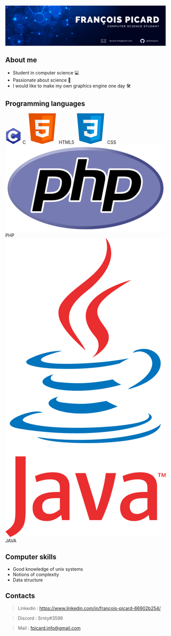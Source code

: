 ![Banner](https://raw.githubusercontent.com/d2dragono/d2dragono/main/github_banniere.gif)

## About me

- Student in computer science 💻
- Passionate about science 🧪
- I would like to make my own graphics engine one day 🛠

## Programming languages

<img src="https://raw.githubusercontent.com/d2dragono/d2dragono/9ce2f87ae8062fd4167b2747101d483686f7539a/c.svg" width="50" height="50"> C
![HTML](https://raw.githubusercontent.com/d2dragono/d2dragono/9ce2f87ae8062fd4167b2747101d483686f7539a/html.svg) HTML5
![CSS](https://raw.githubusercontent.com/d2dragono/d2dragono/9ce2f87ae8062fd4167b2747101d483686f7539a/css.svg) CSS
![PHP](https://raw.githubusercontent.com/d2dragono/d2dragono/main/PHP.png) PHP
![JAVA](https://raw.githubusercontent.com/d2dragono/d2dragono/main/java.png) JAVA

## Computer skills
- Good knowledge of unix systems
- Notions of complexity
- Data structure

## Contacts
> Linkedin : https://www.linkedin.com/in/françois-picard-66902b254/

> Discord : Srnty#3596

> Mail : fpicard.info@gmail.com
